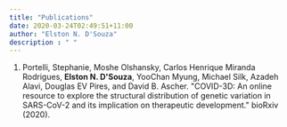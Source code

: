 ```yaml
---
title: "Publications"
date: 2020-03-24T02:49:51+11:00
author: "Elston N. D'Souza"
description : " "
---
```


1. Portelli, Stephanie, Moshe Olshansky, Carlos Henrique Miranda Rodrigues, **Elston N. D'Souza**, YooChan Myung, Michael Silk, Azadeh Alavi, Douglas EV Pires, and David B. Ascher. "COVID-3D: An online resource to explore the structural distribution of genetic variation in SARS-CoV-2 and its implication on therapeutic development." bioRxiv (2020). 

